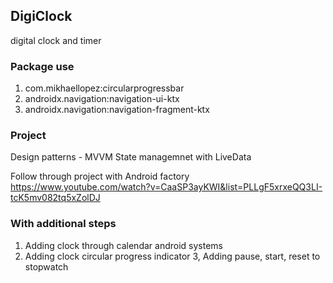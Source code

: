 ## DigiClock
digital clock and timer 

### Package use 
1. com.mikhaellopez:circularprogressbar
2. androidx.navigation:navigation-ui-ktx
3. androidx.navigation:navigation-fragment-ktx

### Project
Design patterns - MVVM
State managemnet with LiveData

Follow through project with Android factory
https://www.youtube.com/watch?v=CaaSP3ayKWI&list=PLLgF5xrxeQQ3LI-tcK5mv082tq5xZolDJ

### With additional steps
1. Adding clock through calendar android systems
2. Adding clock circular progress indicator
3, Adding pause, start, reset to stopwatch
